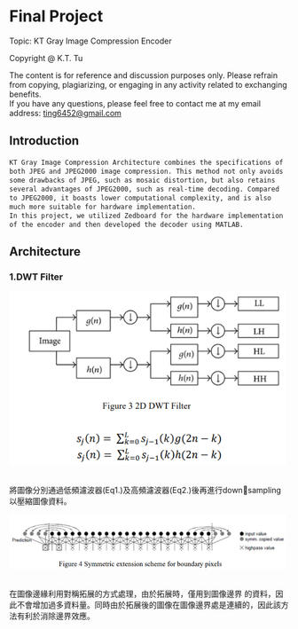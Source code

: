 # **Final Project**  
Topic: KT Gray Image Compression Encoder  
  
Copyright @ K.T. Tu  
  
The content is for reference and discussion purposes only. Please refrain from copying, plagiarizing, or engaging in any activity related to exchanging benefits.  
If you have any questions, please feel free to contact me at my email address: ting6452@gmail.com  
  
## Introduction  
  
    KT Gray Image Compression Architecture combines the specifications of both JPEG and JPEG2000 image compression. This method not only avoids some drawbacks of JPEG, such as mosaic distortion, but also retains several advantages of JPEG2000, such as real-time decoding. Compared to JPEG2000, it boasts lower computational complexity, and is also much more suitable for hardware implementation.  
    In this project, we utilized Zedboard for the hardware implementation of the encoder and then developed the decoder using MATLAB.  
  
## Architecture  
  
### 1.DWT Filter
<p align="left">
  <img src="Document_img/2D DWT Filter.png" width="500" />
</p>

<br/>
    將圖像分別通過低頻濾波器(Eq1.)及高頻濾波器(Eq2.)後再進行downsampling以壓縮圖像資料。  
<p align="left">
  <img src="Document_img/Symmetric extension scheme for boundary pixels.png" width="500" />
</p>

<br/>
  在圖像邊緣利用對稱拓展的方式處理，由於拓展時，僅用到圖像邊界 的資料，因此不會增加過多資料量。同時由於拓展後的圖像在圖像邊界處是連續的，因此該方法有利於消除邊界效應。
